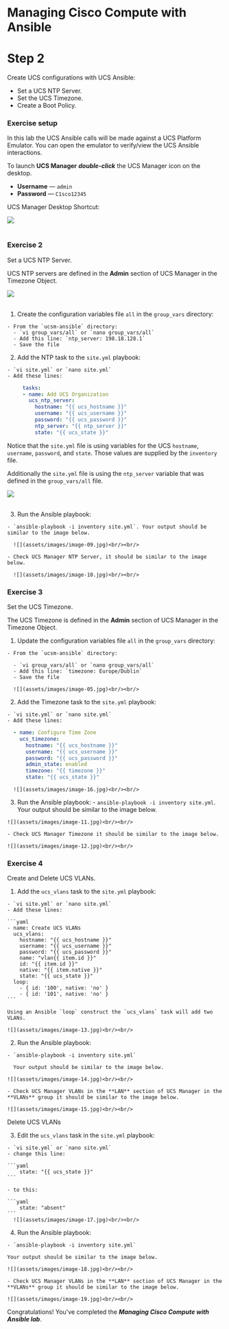 # Managing Cisco Compute with Ansible

# Step 2

Create UCS configurations with UCS Ansible:

  - Set a UCS NTP Server.
  - Set the UCS Timezone.
  - Create a Boot Policy.

### Exercise setup

  In this lab the UCS Ansible calls will be made against a UCS Platform Emulator. You can open the emulator to verify/view the UCS Ansible interactions.

  To launch **UCS Manager** ***double-click*** the UCS Manager icon on the desktop.

  - **Username** — `admin`
  - **Password** — `C1sco12345`

  UCS Manager Desktop Shortcut:

  ![](assets/images/image-06.jpg)<br/><br/>

### Exercise 2

Set a UCS NTP Server.

UCS NTP servers are defined in the **Admin** section of UCS Manager in the Timezone Object.

  ![](assets/images/image-07.jpg)<br/><br/>

  1. Create the configuration variables file `all` in the `group_vars` directory:

    - From the `ucsm-ansible` directory:
      - `vi group_vars/all` or `nano group_vars/all`
      - Add this line: `ntp_server: 198.18.128.1`
      - Save the file

  2. Add the NTP task to the `site.yml` playbook:

    - `vi site.yml` or `nano site.yml`
    - Add these lines:

  ```yaml
       tasks:
       - name: Add UCS Organization
         ucs_ntp_server:
           hostname: "{{ ucs_hostname }}"
           username: "{{ ucs_username }}"
           password: "{{ ucs_password }}"
           ntp_server: "{{ ntp_server }}"
           state: "{{ ucs_state }}"
  ```

  Notice that the `site.yml` file is using variables for the UCS `hostname`, `username`, `password`, and `state`. Those values are supplied by the `inventory` file.

  Additionally the `site.yml` file is using the `ntp_server` variable that was defined in the `group_vars/all` file.

  ![](assets/images/image-08.jpg)<br/><br/>

  3. Run the Ansible playbook:

    - `ansible-playbook -i inventory site.yml`. Your output should be similar to the image below.

      ![](assets/images/image-09.jpg)<br/><br/>

    - Check UCS Manager NTP Server, it should be similar to the image below.

      ![](assets/images/image-10.jpg)<br/><br/>

### Exercise 3

Set the UCS Timezone.

The UCS Timezone is defined in the **Admin** section of UCS Manager in the Timezone Object.

  1. Update the configuration variables file `all` in the `group_vars` directory:

    - From the `ucsm-ansible` directory:

      - `vi group_vars/all` or `nano group_vars/all`
      - Add this line: `timezone: Europe/Dublin`
      - Save the file

      ![](assets/images/image-05.jpg)<br/><br/>

  2. Add the Timezone task to the `site.yml` playbook:

    - `vi site.yml` or `nano site.yml`
    - Add these lines:

  ``` yaml
    - name: Configure Time Zone
      ucs_timezone:
        hostname: "{{ ucs_hostname }}"
        username: "{{ ucs_username }}"
        password: "{{ ucs_password }}"
        admin_state: enabled
        timezone: "{{ timezone }}"
        state: "{{ ucs_state }}"
  ```
      ![](assets/images/image-16.jpg)<br/><br/>

  3. Run the Ansible playbook:
    - `ansible-playbook -i inventory site.yml`. Your output should be similar to the image below.

    ![](assets/images/image-11.jpg)<br/><br/>

    - Check UCS Manager Timezone it should be similar to the image below.

    ![](assets/images/image-12.jpg)<br/><br/>

### Exercise 4

Create and Delete UCS VLANs.

  1. Add the `ucs_vlans` task to the `site.yml` playbook:

    - `vi site.yml` or `nano site.yml`
    - Add these lines:

    ```yaml
    - name: Create UCS VLANs
      ucs_vlans:
        hostname: "{{ ucs_hostname }}"
        username: "{{ ucs_username }}"
        password: "{{ ucs_password }}"
        name: "vlan{{ item.id }}"
        id: "{{ item.id }}"
        native: "{{ item.native }}"
        state: "{{ ucs_state }}"
      loop:
        - { id: '100', native: 'no' }
        - { id: '101', native: 'no' }
    ```

    Using an Ansible `loop` construct the `ucs_vlans` task will add two VLANs.

    ![](assets/images/image-13.jpg)<br/><br/>

  2. Run the Ansible playbook:

    - `ansible-playbook -i inventory site.yml`

      Your output should be similar to the image below.

    ![](assets/images/image-14.jpg)<br/><br/>

    - Check UCS Manager VLANs in the **LAN** section of UCS Manager in the **VLANs** group it should be similar to the image below.

    ![](assets/images/image-15.jpg)<br/><br/>

  Delete UCS VLANs

  3. Edit the `ucs_vlans` task in the `site.yml` playbook:

    - `vi site.yml` or `nano site.yml`
    - change this line:

    ```yaml
        state: "{{ ucs_state }}"
    ```

    - to this:

    ```yaml
        state: "absent"
    ```
      ![](assets/images/image-17.jpg)<br/><br/>

  4. Run the Ansible playbook:

    - `ansible-playbook -i inventory site.yml`

    Your output should be similar to the image below.

    ![](assets/images/image-18.jpg)<br/><br/>

    - Check UCS Manager VLANs in the **LAN** section of UCS Manager in the **VLANs** group it should be similar to the image below.

    ![](assets/images/image-19.jpg)<br/><br/>

Congratulations! You've completed the  ***Managing Cisco Compute with Ansible lab***.
